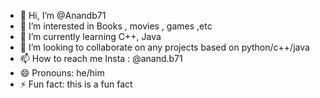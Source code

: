 - 👋 Hi, I’m @Anandb71
- 👀 I’m interested in Books , movies , games ,etc
- 🌱 I’m currently learning C++, Java
- 💞️ I’m looking to collaborate on any projects based on python/c++/java
- 📫 How to reach me Insta : @anand.b71
- 😄 Pronouns: he/him
- ⚡ Fun fact: this is a fun fact

<!---
Anandb71/Anandb71 is a ✨ special ✨ repository because its `README.md` (this file) appears on your GitHub profile.
You can click the Preview link to take a look at your changes.
--->
